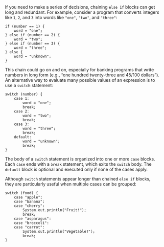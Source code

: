 If you need to make a series of decisions, chaining `else if` blocks can get long and redundant. For example, consider a program that converts integers like `1`, `2`, and `3` into words like `"one"`, `"two"`, and `"three"`:

```code
if (number == 1) {
    word = "one";
} else if (number == 2) {
    word = "two";
} else if (number == 3) {
    word = "three";
} else {
    word = "unknown";
}
```


This chain could go on and on, especially for banking programs that write numbers in long form (e.g., “one hundred twenty-three and 45/100 dollars”). An alternative way to evaluate many possible values of an expression is to use a `switch` statement:

```code
switch (number) {
    case 1:
        word = "one";
        break;
    case 2:
        word = "two";
        break;
    case 3:
        word = "three";
        break;
    default:
        word = "unknown";
        break;
}
```

The body of a `switch` statement is organized into one or more `case` blocks. Each `case` ends with a `break` statement, which exits the `switch` body. The `default` block is optional and executed only if none of the cases apply.

Although `switch` statements appear longer than chained `else if` blocks, they are particularly useful when multiple cases can be grouped:

```code
switch (food) {
    case "apple":
    case "banana":
    case "cherry":
        System.out.println("Fruit!");
        break;
    case "asparagus":
    case "broccoli":
    case "carrot":
        System.out.println("Vegetable!");
        break;
}
```